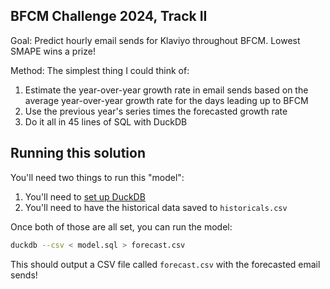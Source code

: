 ## BFCM Challenge 2024, Track II

Goal: Predict hourly email sends for Klaviyo throughout BFCM. Lowest SMAPE wins a prize!

Method: The simplest thing I could think of:

1. Estimate the year-over-year growth rate in email sends based on the average year-over-year growth rate for the days leading up to BFCM
2. Use the previous year's series times the forecasted growth rate
3. Do it all in 45 lines of SQL with DuckDB

## Running this solution

You'll need two things to run this "model":

1. You'll need to [set up DuckDB](https://duckdb.org/docs/installation/?version=stable&environment=cli&platform=macos&download_method=package_manager)
2. You'll need to have the historical data saved to `historicals.csv`

Once both of those are all set, you can run the model:

```bash
duckdb --csv < model.sql > forecast.csv
```

This should output a CSV file called `forecast.csv` with the forecasted email sends!
